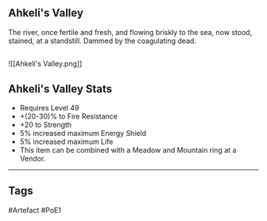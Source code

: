 ## Ahkeli's Valley
The river, once fertile and fresh,
and flowing briskly to the sea,
now stood, stained, at a standstill.
Dammed by the coagulating dead.
##
![[Ahkeli's Valley.png]]
## Ahkeli's Valley Stats
- Requires Level 49
- +(20-30)% to Fire Resistance
- +20 to Strength
- 5% increased maximum Energy Shield
- 5% increased maximum Life
- This item can be combined with a Meadow and Mountain ring at a Vendor.


---
## Tags
#Artefact
#PoE1
